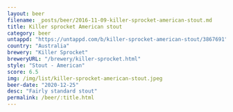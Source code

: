 ```yaml
---
layout: beer
filename: _posts/beer/2016-11-09-killer-sprocket-american-stout.md
title: Killer sprocket American stout
category: beer
untappd: "https://untappd.com/b/killer-sprocket-american-stout/3867691"
country: "Australia"
brewery: "Killer Sprocket"
breweryURL: "/brewery/killer-sprocket.html"
style: "Stout - American"
score: 6.5
img: /img/list/killer-sprocket-american-stout.jpeg
beer-date: "2020-12-25"
desc: "Fairly standard stout"
permalink: /beer/:title.html
---
```

